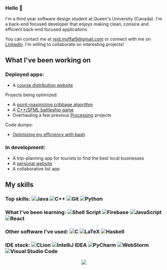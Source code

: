 ### Hello 👋

I'm a third year software design student at Queen's University (Canada). I'm a back-end focused developer that enjoys making clean, consice and efficient back-end focused applicaitons

You can contact me at reid.moffat9@gmail.com or connect with me on [Linkedin](https://www.linkedin.com/in/reid-moffat/). I'm willing to collaborate on interesting projects!

## What I've been working on

### Deployed apps:
* A [course distribution website](https://qubirdhunter.com/)

Projects being optimized:
* A [point-maximizing cribbage algorithm](https://github.com/reid-moffat/cribbage-strategy)
* A [C++/SFML battleship game](https://github.com/reid-moffat/battleship)
* Overhauling a few previous [Processing](https://processing.org/) projects

Code dumps:
* [Optimizing my efficiency with bash](https://github.com/reid-moffat/bash-shortcuts)

### In development:
* A trip-planning app for tourists to find the best local businesses
* A [personal website](https://reid-moffat.github.io/)
* A collaborative list app

## My skills

### Top skills: ![Java](https://img.shields.io/badge/java-%23ED8B00.svg?style=for-the-badge&logo=java&logoColor=white) ![C++](https://img.shields.io/badge/c++-%2300599C.svg?style=for-the-badge&logo=c%2B%2B&logoColor=white) ![Git](https://img.shields.io/badge/git-%23F05033.svg?style=for-the-badge&logo=git&logoColor=white) ![Python](https://img.shields.io/badge/python-3670A0?style=for-the-badge&logo=python&logoColor=ffdd54)

### What I've been learning: ![Shell Script](https://img.shields.io/badge/shell_script-%23121011.svg?style=for-the-badge&logo=gnu-bash&logoColor=white) ![Firebase](https://img.shields.io/badge/firebase-%23039BE5.svg?style=for-the-badge&logo=firebase) ![JavaScript](https://img.shields.io/badge/javascript-%23323330.svg?style=for-the-badge&logo=javascript&logoColor=%23F7DF1E) ![React](https://img.shields.io/badge/react-%2320232a.svg?style=for-the-badge&logo=react&logoColor=%2361DAFB)

### Other software I've used: ![C](https://img.shields.io/badge/c-%2300599C.svg?style=for-the-badge&logo=c&logoColor=white) ![LaTeX](https://img.shields.io/badge/latex-%23008080.svg?style=for-the-badge&logo=latex&logoColor=white) ![Haskell](https://img.shields.io/badge/Haskell-5e5086?style=for-the-badge&logo=haskell&logoColor=white)

### IDE stack: ![CLion](https://img.shields.io/badge/CLion-black?style=for-the-badge&logo=clion&logoColor=white) ![IntelliJ IDEA](https://img.shields.io/badge/IntelliJIDEA-000000.svg?style=for-the-badge&logo=intellij-idea&logoColor=white) ![PyCharm](https://img.shields.io/badge/pycharm-143?style=for-the-badge&logo=pycharm&logoColor=black&color=black&labelColor=green) ![WebStorm](https://img.shields.io/badge/webstorm-143?style=for-the-badge&logo=webstorm&logoColor=white&color=black) ![Visual Studio Code](https://img.shields.io/badge/Visual%20Studio%20Code-0078d7.svg?style=for-the-badge&logo=visual-studio-code&logoColor=white)

<p align="center">
    <img align="center" src="https://github-readme-stats-mu-blond.vercel.app/api?username=reid-moffat&show_icons=true&count_private=true&show_icons=true&theme=midnight-purple">
</p>
